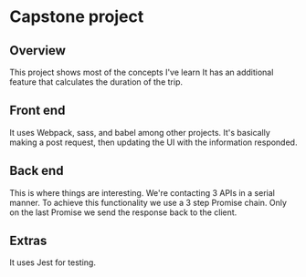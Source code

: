 # Capstone project

## Overview
This project shows most of the concepts I've learn
It has an additional feature that calculates
the duration of the trip.

## Front end
It uses Webpack, sass, and babel among other projects.
It's basically making a post request, then
updating the UI with the information responded.

## Back end

This is where things are interesting. 
We're contacting 3 APIs in a serial manner.
To achieve this functionality we use 
a 3 step Promise chain. Only on the last Promise
we send the response back to the client. 

## Extras
It uses Jest for testing. 